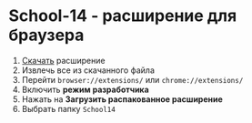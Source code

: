 # School-14 - расширение для браузера
1. [Скачать](https://github.com/Agzam-Ar/School-14---browser-extension/archive/refs/heads/main.zip) расширение
2. Извлечь все из скачанного файла
2. Перейти  `browser://extensions/` или `chrome://extensions/`
3. Включить **режим разработчика**
4. Нажать на **Загрузить распакованное расширение**
5. Выбрать папку `School14`
